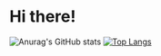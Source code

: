 # Hi there!

![Anurag's GitHub stats](https://github-readme-stats.vercel.app/api?username=Mnewer&show_icons=true&theme=dark)
[![Top Langs](https://github-readme-stats.vercel.app/api/top-langs/?username=Mnewer&layout=compact)](https://github.com/anuraghazra/github-readme-stats)
